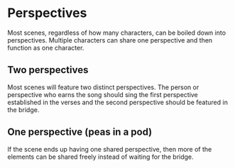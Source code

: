 # Perspectives

Most scenes, regardless of how many characters, can be boiled down into perspectives. Multiple characters can share one perspective and then function as one character.

## Two perspectives

Most scenes will feature two distinct perspectives. The person or perspective who earns the song should sing the first perspective established in the verses and the second perspective should be featured in the bridge.

## One perspective \(peas in a pod\)

If the scene ends up having one shared perspective, then more of the elements can be shared freely instead of waiting for the bridge.

